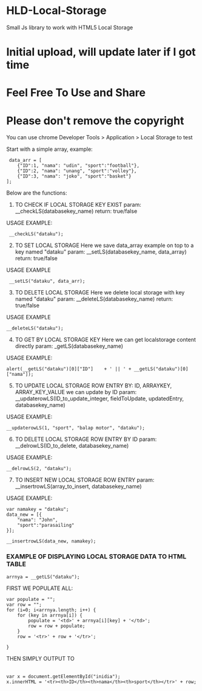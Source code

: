 # HLD-Local-Storage
Small Js library to work with HTML5 Local Storage

# Initial upload, will update later if I got time
# Feel Free To Use and Share
# Please don't remove the copyright
You can use chrome Developer Tools > Application > Local Storage to test

Start with a simple array, example:

	 data_arr = [
	 	{"ID":1, "nama": "udin", "sport":"football"},
	 	{"ID":2, "nama": "unang", "sport":"volley"},
	 	{"ID":3, "nama": "joko", "sport":"basket"}
	];

Below are the functions:

1) TO CHECK IF LOCAL STORAGE KEY EXIST
param: __checkLS(databasekey_name)
return: true/false

USAGE EXAMPLE:
			
	 __checkLS("dataku");

2) TO SET LOCAL STORAGE
Here we save data_array example on top to a key named "dataku"
param: __setLS(databasekey_name, data_array)
return: true/false

USAGE EXAMPLE
			
	 __setLS("dataku", data_arr);


3) TO DELETE LOCAL STORAGE
Here we delete local storage with key named "dataku"
param: __deleteLS(databasekey_name)
return: true/false

USAGE EXAMPLE
			 
	__deleteLS("dataku");

4) TO GET BY LOCAL STORAGE KEY
Here we can get localstorage content directly
param: _getLS(databasekey_name)

USAGE EXAMPLE:
			 
	alert(__getLS("dataku")[0]["ID"]	+ ' || ' + __getLS("dataku")[0]["nama"]);

5) TO UPDATE LOCAL STORAGE ROW ENTRY BY: ID, ARRAYKEY, ARRAY_KEY_VALUE
we can update by ID
param: __updaterowLS(ID_to_update_integer, fieldToUpdate, updatedEntry, databasekey_name)

USAGE EXAMPLE:

	__updaterowLS(1, "sport", "balap motor", "dataku");
			
6) TO DELETE LOCAL STORAGE ROW ENTRY BY ID
param: __delrowLS(ID_to_delete, databasekey_name)

USAGE EXAMPLE:
			 
	__delrowLS(2, "dataku");

7) TO INSERT NEW LOCAL STORAGE ROW ENTRY
param: __insertrowLS(array_to_insert, databasekey_name)

USAGE EXAMPLE:

   	var namakey = "dataku";
	data_new = [{
		"nama": "John", 
		"sport":"parasailing"
	}];

   	__insertrowLS(data_new, namakey);


### EXAMPLE OF DISPLAYING LOCAL STORAGE DATA TO HTML TABLE

	arrnya = __getLS("dataku");

FIRST WE POPULATE ALL:
	
 	var populate = "";
	var row = "";
	for (i=0; i<arrnya.length; i++) {
		for (key in arrnya[i]) {
			populate = '<td>' + arrnya[i][key] + '</td>';
			row = row + populate;
		}
		row = '<tr>' + row + '</tr>';
			
	}
				
THEN SIMPLY OUTPUT TO <table id="inidia"></table>

	var x = document.getElementById("inidia");
	x.innerHTML = '<tr><th>ID</th><th>nama</th><th>sport</th></tr>' + row;
